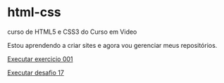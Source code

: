 # html-css
 curso de HTML5 e CSS3 do Curso em Video

Estou aprendendo a criar sites e agora vou gerenciar meus repositórios.

<a href="https://eduardohclourenco.github.io/html-css/exerciciosmodulo1/ex001/index.html">Executar exercicio 001</a>

<a href="https://eduardohclourenco.github.io/html-css/exerciciosmodulo2/def.10/index.html">Executar desafio 17</a>